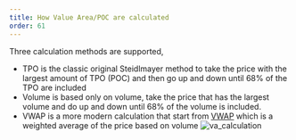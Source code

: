 ```yaml
---
title: How Value Area/POC are calculated
order: 61
---
```

Three calculation methods are supported,

* TPO is the classic original Steidlmayer method to take the price with the largest amount of TPO (POC) and then go up and down until 68% of the TPO are included
* Volume is based only on volume, take the price that has the largest volume and do up and down until 68% of the volume is included.
* VWAP is a more modern calculation that start from [VWAP](http://www.investopedia.com/terms/v/vwap.asp) which is a weighted average of the price based on volume
![va_calculation](/media/va_calculation.png)
